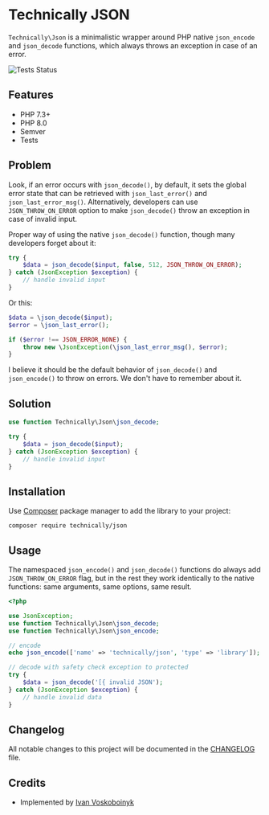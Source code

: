 # Technically JSON

`Technically\Json` is a minimalistic wrapper around PHP native `json_encode` and `json_decode` functions,
which always throws an exception in case of an error. 

![Tests Status][badge]

## Features

- PHP 7.3+
- PHP 8.0
- Semver
- Tests

## Problem

Look, if an error occurs with `json_decode()`, by default, it sets the global error state
that can be retrieved with `json_last_error()` and `json_last_error_msg()`. 
Alternatively, developers can use `JSON_THROW_ON_ERROR` option to make `json_decode()` throw
an exception in case of invalid input.

Proper way of using the native `json_decode()` function, though many developers forget about it:

```php
try {
    $data = json_decode($input, false, 512, JSON_THROW_ON_ERROR);
} catch (JsonException $exception) {
    // handle invalid input
}
```

Or this:

```php
$data = \json_decode($input);
$error = \json_last_error();

if ($error !== JSON_ERROR_NONE) {
    throw new \JsonException(\json_last_error_msg(), $error);
}
```

I believe it should be the default behavior of `json_decode()` and `json_encode()` to throw on errors. 
We don't have to remember about it.

## Solution

```php
use function Technically\Json\json_decode;

try {
    $data = json_decode($input);
} catch (JsonException $exception) {
    // handle invalid input
}
```

## Installation

Use [Composer][getcomposer] package manager to add the library to your project:

```
composer require technically/json
```


## Usage

The namespaced `json_encode()` and `json_decode()` functions do always add `JSON_THROW_ON_ERROR` flag,
but in the rest they work identically to the native functions: same arguments, same options, same result. 

```php
<?php

use JsonException;
use function Technically\Json\json_decode;
use function Technically\Json\json_encode;

// encode
echo json_encode(['name' => 'technically/json', 'type' => 'library']);

// decode with safety check exception to protected
try {
    $data = json_decode('[{ invalid JSON');
} catch (JsonException $exception) {
    // handle invalid data
}
```


## Changelog

All notable changes to this project will be documented in the [CHANGELOG](./CHANGELOG.md) file.


## Credits

- Implemented by [Ivan Voskoboinyk][author]


[getcomposer]: https://getcomposer.org/
[author]: https://github.com/e1himself?utm_source=web&utm_medium=github&utm_campaign=technically/array-container
[badge]: https://github.com/technically-php/array-container/actions/workflows/test.yml/badge.svg
